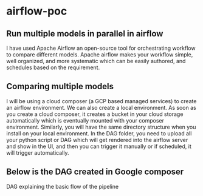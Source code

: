 # airflow-poc

## Run multiple models in parallel in airflow

I have used Apache Airflow an open-source tool for orchestrating workflow to compare different models. Apache airflow makes your workflow simple, well organized, and more systematic which can be easily authored, and schedules based on the requirement.

## Comparing multiple models
I will be using a cloud composer (a GCP based managed services) to create an airflow environment. We can also create a local environment. As soon as you create a cloud composer, it creates a bucket in your cloud storage automatically which is eventually mounted with your composer environment. Similarly, you will have the same directory structure when you install on your local environment. In the DAG folder, you need to upload all your python script or DAG which will get rendered into the airflow server and show in the UI, and then you can trigger it manually or if scheduled, it will trigger automatically.

## Below is the DAG created in Google composer
DAG explaining the basic flow of the pipeline
